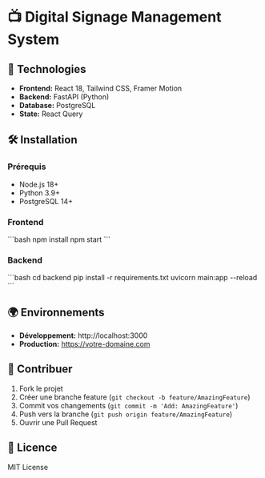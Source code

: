 # 📺 Digital Signage Management System

## 🚀 Technologies
- **Frontend:** React 18, Tailwind CSS, Framer Motion
- **Backend:** FastAPI (Python)
- **Database:** PostgreSQL
- **State:** React Query

## 🛠️ Installation

### Prérequis
- Node.js 18+
- Python 3.9+
- PostgreSQL 14+

### Frontend
\```bash
npm install
npm start
\```

### Backend
\```bash
cd backend
pip install -r requirements.txt
uvicorn main:app --reload
\```

## 🌍 Environnements

- **Développement:** http://localhost:3000
- **Production:** https://votre-domaine.com

## 📝 Contribuer

1. Fork le projet
2. Créer une branche feature (`git checkout -b feature/AmazingFeature`)
3. Commit vos changements (`git commit -m 'Add: AmazingFeature'`)
4. Push vers la branche (`git push origin feature/AmazingFeature`)
5. Ouvrir une Pull Request

## 📄 Licence
MIT License
